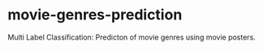 # movie-genres-prediction
Multi Label Classification: Predicton of movie genres using movie posters.
